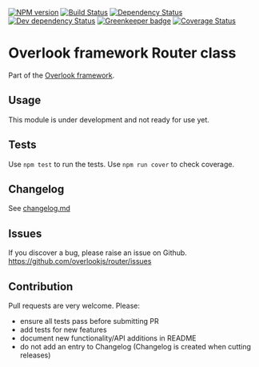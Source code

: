 [![NPM version](https://img.shields.io/npm/v/@overlook/router.svg)](https://www.npmjs.com/package/@overlook/router)
[![Build Status](https://img.shields.io/travis/overlookjs/router/master.svg)](http://travis-ci.org/overlookjs/router)
[![Dependency Status](https://img.shields.io/david/overlookjs/router.svg)](https://david-dm.org/overlookjs/router)
[![Dev dependency Status](https://img.shields.io/david/dev/overlookjs/router.svg)](https://david-dm.org/overlookjs/router)
[![Greenkeeper badge](https://badges.greenkeeper.io/overlookjs/router.svg)](https://greenkeeper.io/)
[![Coverage Status](https://img.shields.io/coveralls/overlookjs/router/master.svg)](https://coveralls.io/r/overlookjs/router)

# Overlook framework Router class

Part of the [Overlook framework](https://overlookjs.github.io/).

## Usage

This module is under development and not ready for use yet.

## Tests

Use `npm test` to run the tests. Use `npm run cover` to check coverage.

## Changelog

See [changelog.md](https://github.com/overlookjs/router/blob/master/changelog.md)

## Issues

If you discover a bug, please raise an issue on Github. https://github.com/overlookjs/router/issues

## Contribution

Pull requests are very welcome. Please:

* ensure all tests pass before submitting PR
* add tests for new features
* document new functionality/API additions in README
* do not add an entry to Changelog (Changelog is created when cutting releases)
